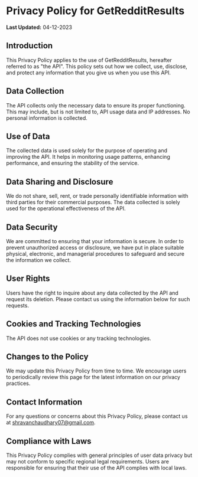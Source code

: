 # Privacy Policy for GetRedditResults

**Last Updated:** 04-12-2023

## Introduction

This Privacy Policy applies to the use of GetRedditResults, hereafter referred to as "the API". This policy sets out how we collect, use, disclose, and protect any information that you give us when you use this API.

## Data Collection

The API collects only the necessary data to ensure its proper functioning. This may include, but is not limited to, API usage data and IP addresses. No personal information is collected.

## Use of Data

The collected data is used solely for the purpose of operating and improving the API. It helps in monitoring usage patterns, enhancing performance, and ensuring the stability of the service.

## Data Sharing and Disclosure

We do not share, sell, rent, or trade personally identifiable information with third parties for their commercial purposes. The data collected is solely used for the operational effectiveness of the API.

## Data Security

We are committed to ensuring that your information is secure. In order to prevent unauthorized access or disclosure, we have put in place suitable physical, electronic, and managerial procedures to safeguard and secure the information we collect.

## User Rights

Users have the right to inquire about any data collected by the API and request its deletion. Please contact us using the information below for such requests.

## Cookies and Tracking Technologies

The API does not use cookies or any tracking technologies.

## Changes to the Policy

We may update this Privacy Policy from time to time. We encourage users to periodically review this page for the latest information on our privacy practices.

## Contact Information

For any questions or concerns about this Privacy Policy, please contact us at shravanchaudhary07@gmail.com.

## Compliance with Laws

This Privacy Policy complies with general principles of user data privacy but may not conform to specific regional legal requirements. Users are responsible for ensuring that their use of the API complies with local laws.
